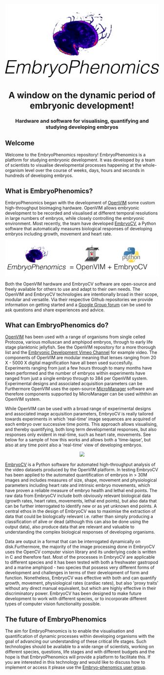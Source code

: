 <p align="center">
<img src="assets/embryophenomicslogo.png" width="600"/>
<h1 align="center">A window on the dynamic period of embryonic development!</h1>
<h3 align="center">Hardware and software for visualising, quantifying and studying developing embryos</h3>
</p>

## Welcome
Welcome to the EmbryoPhenomics repository! EmbryoPhenomics is a platform for studying embryonic development. It was developed by a team of scientists to visualise developmental processes happening at the whole-organism level over the course of weeks, days, hours and seconds in hundreds of developing embryos. 

## What is EmbryoPhenomics?
EmbryoPhenomics began with the development of [OpenVIM](http://www.openvim.org) some custom high-throughput bioimaging hardware. OpenVIM allows embryonic development to be recorded and visualised at different temporal resolutions in large numbers of embryos, while closely controlling the embryonic environment. Most recently, the team have developed [EmbryoCV](http://www.embryocv.org), a Python software that automatically measures biological responses of developing embryos including growth, movement and heart rate.

<img src="assets/EmbryoPhenomicsLogic.png" width="800"/>

Both the OpenVIM hardware and EmbryoCV software are open-source and freely available for others to use and adapt to their own needs. The OpenVIM and EmbryoCV technologies are intentionally broad in their scope, modular and versatile. Via their respective Github repositories we provide information on getting started and a [Google Group forum](https://groups.google.com/forum/#!forum/embryo-phenomics) can be used to ask questions and share experiences and advice.

## What can EmbryoPhenomics do?
[OpenVIM](http://www.openvim.org) has been used with a range of organisms from single celled Protozoa, various molluscan and amphipod embryos, through to early life stage planktonic jellyfish. See the OpenVIM repository for a more thorough list and the [Embryonic Development Vimeo Channel](http://www.vimeo.com/channels/embryonicdevelopment) for example video. The components of OpenVIM are modular meaning that lenses ranging from 20 X - 5000 X digital magnification have all been used succesfully. Experiments ranging from just a few hours through to many months have been performed and the number of embryos within experiments have ranged from just a single embryo through to 384 per OpenVIM system. Experimental designs and associated acquisition parameters can be Furthermore OpenVIM uses the open-source [MicroManager](https://micro-manager.org) software and therefore components supported by MicroManager can be used withthin an OpenVIM system. 

While OpenVIM can be used with a broad range of experimental designs and associated image acquisition parameters, EmbryoCV is really tailored towards experiments in which 'real-time' image sequences are acquired of each embryo over successive time points. This approach allows visualising, and thereby quantifying, both long term developmental responses, but also responses only evident in real-time, such as heart rate, movements. See below for a sample of how this works and allows both a 'time-lapse', but also at any time point also a 'real-time' view of developing embryos.

<p align="center">
<img src="assets/zoomedTempRadix.gif" width="400"/>


[EmbryoCV](http://www.embryocv.org) is a Python software for automated high-throughput analysis of the video datasets produced by the OpenVIM platform.  In testing EmbryoCV has been applied to the automated quantification of embryos in > 30M images and includes measures of size, shape, movement and physiological parameters including heart rate and intrinsic embryo movements, which have proven a reliable measure of embryo health and lethal end points. The raw data from EmbryoCV include both obviously relevant biological data (growth rates, heart rates, movements, lethal end points), but also data that can be further interrogated to identify new or as yet unknown end points. A central ethos in the design of EmbryoCV was to maximise the extraction of data that could be biologically relevant i.e. rather than simply producing a classification of alive or dead (although this can also be done using the output data), also produce data that are relevant and valuable to understanding the complex biological responses of developing organisms.

Data are output in a format that can be interrogated dynamically on disk.Furthermore, the majority of the image processing done in EmbryoCV uses the OpenCV computer vision library and its underlying code is written in C and therefore fast. Most of the processes in EmbryoCV are applicable to different species and it has been tested with both a freshwater gastropod and a marine amphipod - two species that possess very different forms of development and challenges in terms of their development of form and function. Nonetheless, EmbryoCV was effective with both and can quantify growth, movement, physiological rates (cardiac rates), but also 'proxy traits' without any direct manual equivalent, but which are highly effective in their discriminatory power. EmbryoCV has been designed to make future development to work with different species, or to incorporate different types of computer vision functionality possible.

## The future of EmbryoPhenomics
The aim for EmbryoPhenomics is to enable the visualisation and quantification of dynamic processes within developing organisms with the goal of advancing our understanding of these critical life stages. Such technologies should be available to a wide range of scientists, working on different species, questions, life stages and with different budgets and the hope is that EmbryoPhenomics will provide a platform to facilitate this. If you are interested in this technology and would like to discuss how to implement or access it please use the [Embryo-phenomics user group](https://groups.google.com/forum/#!forum/embryo-phenomics).
